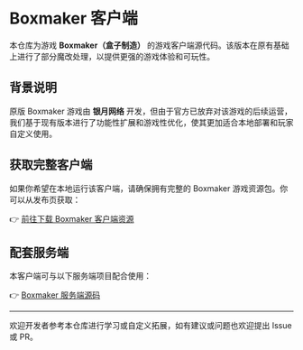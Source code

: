 # Boxmaker 客户端

本仓库为游戏 **Boxmaker（盒子制造）** 的游戏客户端源代码。该版本在原有基础上进行了部分魔改处理，以提供更强的游戏体验和可玩性。

## 背景说明

原版 Boxmaker 游戏由 **银月网络** 开发，但由于官方已放弃对该游戏的后续运营，我们基于现有版本进行了功能性扩展和游戏性优化，使其更加适合本地部署和玩家自定义使用。

## 获取完整客户端

如果你希望在本地运行该客户端，请确保拥有完整的 Boxmaker 游戏资源包。你可以从发布页获取：

👉 [前往下载 Boxmaker 客户端资源](https://github.com/Caritusy/Boxmaker-Release/releases)

## 配套服务端

本客户端可与以下服务端项目配合使用：

👉 [Boxmaker 服务端源码](https://github.com/Caritusy/Boxmaker-Server)

---

欢迎开发者参考本仓库进行学习或自定义拓展，如有建议或问题也欢迎提出 Issue 或 PR。

